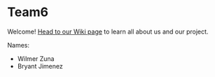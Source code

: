 # Team6

Welcome! [Head to our Wiki page](https://github.com/StanfordCS194/win2023-team6/wiki) to learn all about us and our project. 

Names:
- Wilmer Zuna
- Bryant Jimenez